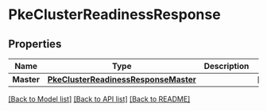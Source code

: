 # PkeClusterReadinessResponse

## Properties

Name | Type | Description | Notes
------------ | ------------- | ------------- | -------------
**Master** | [**PkeClusterReadinessResponseMaster**](PKEClusterReadinessResponse_master.md) |  | [optional] 

[[Back to Model list]](../README.md#documentation-for-models) [[Back to API list]](../README.md#documentation-for-api-endpoints) [[Back to README]](../README.md)



